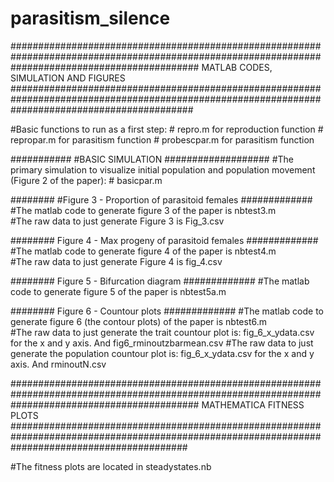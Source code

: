 # parasitism_silence

##################################################################################################################################################
MATLAB CODES, SIMULATION AND FIGURES
#################################################################################################################################################

#Basic functions to run as a first step:  # repro.m  for reproduction function
                       # repropar.m for parasitism function 
                      # probescpar.m for parasitism function
                      
 ###########
 #BASIC SIMULATION
 ###################
#The primary simulation to visualize initial population and population movement (Figure 2 of the paper): # basicpar.m   


########
#Figure 3 - Proportion of parasitoid females 
#############
#The matlab code to generate figure 3 of the paper is nbtest3.m  
#The raw data to just generate Figure 3 is Fig_3.csv


########
Figure 4 - Max progeny of parasitoid females 
#############
#The matlab code to generate figure 4 of the paper is nbtest4.m  
#The raw data to just generate Figure 4 is fig_4.csv

                        
########
Figure 5 - Bifurcation diagram 
#############
#The matlab code to generate figure 5 of the paper is nbtest5a.m  


########
Figure 6 - Countour plots 
#############
#The matlab code to generate figure 6 (the contour plots) of the paper is nbtest6.m  
#The raw data to just generate the trait countour plot is: fig_6_x_ydata.csv for the x and y axis.  And fig6_rminoutzbarmean.csv
#The raw data to just generate the population countour plot is: fig_6_x_ydata.csv for the x and y axis.  And rminoutN.csv


##################################################################################################################################################
MATHEMATICA FITNESS PLOTS
################################################################################################################################################

#The fitness plots are located in steadystates.nb
